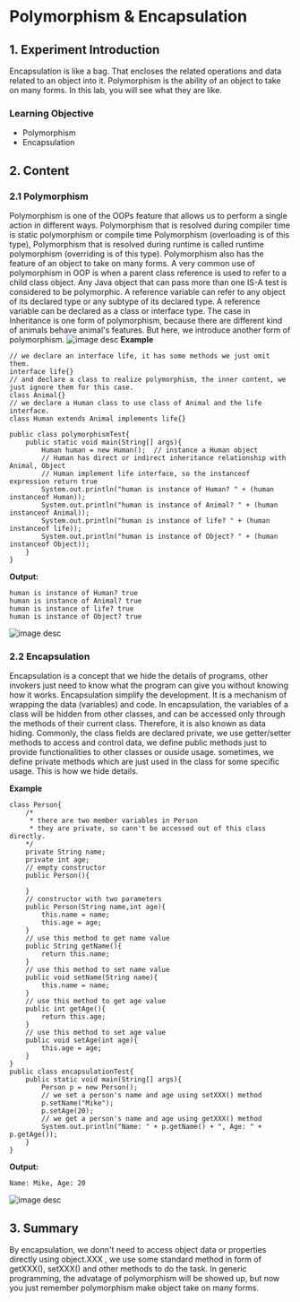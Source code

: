 # Polymorphism & Encapsulation

## 1. Experiment Introduction

Encapsulation is like a bag. That encloses the related operations and data related to an object into it. Polymorphism is the ability of an object to take on many forms. In this lab, you will see what they are like.

### Learning Objective

- Polymorphism
- Encapsulation

## 2. Content

### 2.1 Polymorphism

Polymorphism is one of the OOPs feature that allows us to perform a single action in different ways. Polymorphism that is resolved during compiler time is static polymorphism or compile time Polymorphism (overloading is of this type), Polymorphism that is resolved during runtime is called runtime polymorphism (overriding is of this type). Polymorphism also has the feature of an object to take on many forms. A very common use of polymorphism in OOP is when a parent class reference is used to refer to a child class object. Any Java object that can pass more than one IS-A test is considered to be polymorphic. A reference variable can refer to any object of its declared type or any subtype of its declared type. A reference variable can be declared as a class or interface type. The  case in Inheritance is one form of polymorphism, because there are different kind of animals behave animal's features. But here, we introduce another form of polymorphism. 
![image desc](https://labex.io/upload/O/H/G/aXvG46FJQ327.png)
**Example**

```
// we declare an interface life, it has some methods we just omit them.
interface life{}
// and declare a class to realize polymorphism, the inner content, we just ignore them for this case.
class Animal{}
// we declare a Human class to use class of Animal and the life interface.
class Human extends Animal implements life{}

public class polymorphismTest{
	public static void main(String[] args){
		Human human = new Human();  // instance a Human object
		// Human has direct or indirect inheritance relationship with Animal, Object
		// Human implement life interface, so the instanceof expression return true
		System.out.println("human is instance of Human? " + (human instanceof Human));
		System.out.println("human is instance of Animal? " + (human instanceof Animal));
		System.out.println("human is instance of life? " + (human instanceof life));
		System.out.println("human is instance of Object? " + (human instanceof Object));
	}
}
```

**Output:**

```
human is instance of Human? true
human is instance of Animal? true
human is instance of life? true
human is instance of Object? true
```

![image desc](https://labex.io/upload/T/O/P/jQCzwr5HcIwz.png)

### 2.2 Encapsulation

Encapsulation is a concept that we hide the details of programs, other invokers just need to know what the program can give you without knowing how it works. Encapsulation simplify the development. It is a mechanism of wrapping the data (variables) and code. In encapsulation, the variables of a class will be hidden from other classes, and can be accessed only through the methods of their current class. Therefore, it is also known as data hiding. Commonly, the class fields are declared private, we use getter/setter methods to access and control data, we define public methods just to provide functionalities to other classes or ouside usage. sometimes, we define private methods which are just used in the class for some specific usage. This is how we hide details.

**Example**

```
class Person{
    /*
     * there are two member variables in Person
     * they are private, so cann't be accessed out of this class directly.
    */
	private String name;
	private int age;
	// empty constructor 
	public Person(){
	
	}
	// constructor with two parameters
	public Person(String name,int age){
		this.name = name;
		this.age = age;
	}
    // use this method to get name value
	public String getName(){
		return this.name;
	}
	// use this method to set name value
	public void setName(String name){
		this.name = name;
	}
	// use this method to get age value
	public int getAge(){
		return this.age;
	}
	// use this method to set age value
	public void setAge(int age){
		this.age = age;
	}
}
public class encapsulationTest{
	public static void main(String[] args){
		Person p = new Person();
		// we set a person's name and age using setXXX() method
		p.setName("Mike");
		p.setAge(20);
		// we get a person's name and age using getXXX() method
		System.out.println("Name: " + p.getName() + ", Age: " + p.getAge());
	}
}
```

**Output:**

```
Name: Mike, Age: 20
```

![image desc](https://labex.io/upload/G/O/A/NS2tIDVUyqmS.png)

## 3. Summary

By encapsulation, we donn't need to access object data or properties directly using object.XXX , we use some standard method in form of getXXX(), setXXX() and other methods to do the task. In generic programming, the advatage of polymorphism will be showed up, but now you just remember polymorphism make object take on many forms.